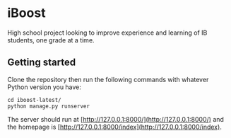 # iBoost

High school project looking to improve experience and learning of IB students, one grade at a time. 

## Getting started 
Clone the repository then run the following commands with whatever Python version you have: 
```console
cd iboost-latest/
python manage.py runserver
```
The server should run at [http://127.0.0.1:8000/](http://127.0.0.1:8000/) and the homepage is [http://127.0.0.1:8000/index](http://127.0.0.1:8000/index).
